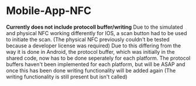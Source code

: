 # Mobile-App-NFC
**Currently does not include protocoll buffer/writing**
Due to the simulated and physical NFC working differently for IOS, a scan button had to be used to initiate the scan. (The physical NFC previously couldn't be tested because a developer license was required)
Due to this differing from the way it is done in Android, the protocol buffer, which was initially in the shared code, now has to be done seperately for each platform. The protocol buffers haven't been implemented for each platform, but will be ASAP and once this has been done writing functionality will be added again (The writing functionality is still present but isn't called)
